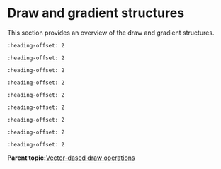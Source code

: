 # Draw and gradient structures

This section provides an overview of the draw and gradient structures.


```{include} ../topics/vg_lite_buffer_t_structure_001.md
:heading-offset: 2
```

```{include} ../topics/vg_lite_color_ramp_t_structure.md
:heading-offset: 2
```

```{include} ../topics/vg_lite_linear_gradient_t_structure.md
:heading-offset: 2
```

```{include} ../topics/vg_lite_linear_gradient_ext_t_structure.md
:heading-offset: 2
```

```{include} ../topics/vg_lite_linear_gradient_parameter_structure.md
:heading-offset: 2
```

```{include} ../topics/vg_lite_matrix_t_structure_001.md
:heading-offset: 2
```

```{include} ../topics/vg_lite_path_t_structure_002.md
:heading-offset: 2
```

```{include} ../topics/vg_lite_radial_gradient_parameter_t_structure.md
:heading-offset: 2
```

```{include} ../topics/vg_lite_radial_gradient_t_structure.md
:heading-offset: 2
```

**Parent topic:**[Vector-dased draw operations](../topics/vector-dased_draw_operations.md)

